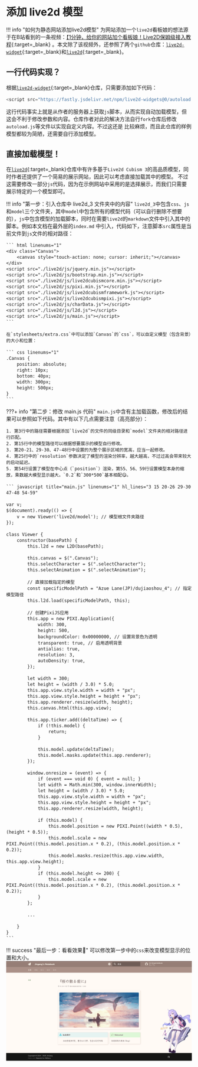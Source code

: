 # 添加 live2d 模型
!!! info "如何为静态网站添加live2d模型"
    为网站添加一个`live2d`看板娘的想法源于在B站看到的一条视频：[【1分钟，给你的网站加个看板娘！Live2D保姆级接入教程](https://www.bilibili.com/video/BV1FeUaYDEKr/?share_source=copy_web&vd_source=4ed18fad2a3008a97e81d9d38d12141c){:target=_blank}
    。本文除了该视频外，还参照了两个`github`仓库：[`live2d-widget`](https://github.com/stevenjoezhang/live2d-widget?tab=readme-ov-file){:target=_blank}和[`live2d`](https://github.com/imuncle/live2d){:target=_blank}。

## 一行代码实现？
根据[`live2d-widget`](https://github.com/stevenjoezhang/live2d-widget?tab=readme-ov-file){:target=_blank}仓库，只需要添加如下代码：

``` javascript
<script src="https://fastly.jsdelivr.net/npm/live2d-widgets@0/autoload.js"/>
```

这行代码事实上就是从作者的服务器上获取`js`脚本，从而实现自动加载模型，但这会不利于修改参数和内容。仓库作者对此的解决方法自行`fork`仓库后修改`autoload.js`等文件以实现自定义内容。不过这还是
比较麻烦，而且此仓库的样例模型都较为简陋，还需要自行添加模型。

## 直接加载模型！
在[`live2d`](https://github.com/imuncle/live2d){:target=_blank}仓库中有许多基于`Live2d Cubism 3`的高品质模型，同时作者还提供了一个简易的展示网站，因此可以考虑直接加载其中的模型。
不过这需要修改一部分`js`代码，因为在示例网站中采用的是选择展示，而我们只需要展示特定的一个模型即可。

!!! info "第一步：引入仓库中 live2d_3 文件夹中的内容"
    `live2d_3`中包含`css`、`js`和`model`三个文件夹，其中`model`中包含所有的模型代码（可以自行删除不想要的），`js`中包含模型的加载脚本，同时在需要`live2d`的`markdown`文件中引入其中的脚本。例如本文档在最外层的`index.md`
    中引入，代码如下，注意脚本`src`属性是当前文件到`js`文件的相对路径：

    ``` html linenums="1"
    <div class="Canvas">
        <canvas style="touch-action: none; cursor: inherit;"></canvas>
    </div>
    <script src="./live2d/js/jquery.min.js"></script>
    <script src="./live2d/js/bootstrap.min.js"></script>
    <script src="./live2d/js/live2dcubismcore.min.js"></script>
    <script src="./live2d/js/pixi.min.js"></script>
    <script src="./live2d/js/live2dcubismframework.js"></script>
    <script src="./live2d/js/live2dcubismpixi.js"></script>
    <script src="./live2d/js/charData.js"></script>
    <script src="./live2d/js/l2d.js"></script>
    <script src="./live2d/js/main.js"></script>
    ```

    在`stylesheets/extra.css`中可以添加`Canvas`的`css`，可以自定义模型（包含背景）的大小和位置：

    ``` css linenums="1"
    .Canvas {
        position: absolute;
        right: 10px;
        bottom: 40px;
        width: 300px;
        height: 500px;
    }
    ```

???+ info "第二步：修改 main.js 代码"
    `main.js`中含有主加载函数，修改后的结果可以参照如下代码。其中有以下几点需要注意（高亮部分）：

    1. 第3行中的路径需要根据添加`live2d`的文件的同级目录和`model`文件夹的相对路径进行匹配。
    2. 第15行中的模型路径可以根据想要展示的模型自行修改。
    3. 第20-21、29-30、47-48行中设置的为整个展示区域的宽高，应当一起修改。
    4. 第25行中的`resolution`参数决定了模型的渲染分辨率，越大越高，不过过高会带来较大的启动延迟。
    5. 第54行设置了模型在中心点（`position`）渲染，第55、56、59行设置模型本身的缩放，乘数越大模型显示越大。`0.2`和`300*500`基本相配😋。

    ``` javascript title="main.js" linenums="1" hl_lines="3 15 20-26 29-30 47-48 54-59"

    var v;
    $(document).ready(() => {
        v = new Viewer('live2d/model'); // 模型根文件夹路径
    });
    
    class Viewer {
        constructor(basePath) {
            this.l2d = new L2D(basePath);
    
            this.canvas = $(".Canvas");
            this.selectCharacter = $(".selectCharacter");
            this.selectAnimation = $(".selectAnimation");
    
            // 直接加载指定的模型
            const specificModelPath = "Azue Lane(JP)/dujiaoshou_4"; // 指定模型路径
            this.l2d.load(specificModelPath, this);
    
            // 创建PixiJS应用
            this.app = new PIXI.Application({
                width: 300,
                height: 500,
                backgroundColor: 0x00000000, // 设置背景色为透明
                transparent: true, // 启用透明背景
                antialias: true,
                resolution: 3,
                autoDensity: true,
            });
    
            let width = 300;
            let height = (width / 3.0) * 5.0;
            this.app.view.style.width = width + "px";
            this.app.view.style.height = height + "px";
            this.app.renderer.resize(width, height);
            this.canvas.html(this.app.view);
    
            this.app.ticker.add((deltaTime) => {
                if (!this.model) {
                    return;
                }
    
                this.model.update(deltaTime);
                this.model.masks.update(this.app.renderer);
            });
    
            window.onresize = (event) => {
                if (event === void 0) { event = null; }
                let width = Math.min(300, window.innerWidth);
                let height = (width / 3.0) * 5.0;
                this.app.view.style.width = width + "px";
                this.app.view.style.height = height + "px";
                this.app.renderer.resize(width, height);
    
                if (this.model) {
                    this.model.position = new PIXI.Point((width * 0.5), (height * 0.5));
                    this.model.scale = new PIXI.Point((this.model.position.x * 0.2), (this.model.position.x * 0.2));
                    this.model.masks.resize(this.app.view.width, this.app.view.height);
                }
                if (this.model.height <= 200) {
                    this.model.scale = new PIXI.Point((this.model.position.x * 0.2), (this.model.position.x * 0.2));
                }
            };

            ...

        }
    }
    ```

!!! success "最后一步：看看效果🥰"
    可以修改第一步中的`css`来改变模型显示的位置和大小。
    ![展示](../static/live2d_show.png)

